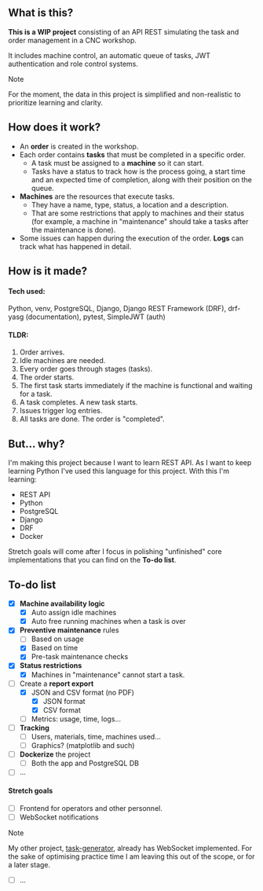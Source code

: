 ## What is this?

**This is a WIP project** consisting of an API REST simulating the task and order management in a CNC workshop.

It includes machine control, an automatic queue of tasks, JWT authentication and role control systems.

> [!NOTE]
> For the moment, the data in this project is simplified and non-realistic to prioritize learning and clarity.


## How does it work?

- An **order** is created in the workshop.
- Each order contains **tasks** that must be completed in a specific order.
  - A task must be assigned to a **machine** so it can start.
  - Tasks have a status to track how is the process going, a start time and an expected time of completion, along with their position on the queue.
- **Machines** are the resources that execute tasks.
  - They have a name, type, status, a location and a description.
  - That are some restrictions that apply to machines and their status (for example, a machine in "maintenance" should take a tasks after the maintenance is done).
- Some issues can happen during the execution of the order. **Logs** can track what has happened in detail.


## How is it made?
#### Tech used:
Python, venv, PostgreSQL, Django, Django REST Framework (DRF), drf-yasg (documentation), pytest, SimpleJWT (auth)

#### TLDR:
1. Order arrives.
2. Idle machines are needed.
3. Every order goes through stages (tasks).
4. The order starts.
5. The first task starts immediately if the machine is functional and waiting for a task.
6. A task completes. A new task starts.
7. Issues trigger log entries.
8. All tasks are done. The order is "completed".


## But... why?

I'm making this project because I want to learn REST API. As I want to keep learning Python I've used this language for this project. With this I'm learning:

- REST API
- Python
- PostgreSQL
- Django
- DRF
- Docker

Stretch goals will come after I focus in polishing "unfinished" core implementations that you can find on the **To-do list**.

## To-do list
- [x] **Machine availability logic**
  - [x] Auto assign idle machines
  - [x] Auto free running machines when a task is over
- [x] **Preventive maintenance** rules
  - [ ] Based on usage
  - [x] Based on time
  - [x] Pre-task maintenance checks
- [x] **Status restrictions**
  - [x] Machines in "maintenance" cannot start a task.
- [ ] Create a **report export**
  - [x] JSON and CSV format (no PDF)
    - [x] JSON format
    - [x] CSV format
  - [ ] Metrics: usage, time, logs...
- [ ] **Tracking**
  - [ ] Users, materials, time, machines used...
  - [ ] Graphics? (matplotlib and such)
- [ ] **Dockerize** the project
  - [ ] Both the app and PostgreSQL DB
- [ ] ...

#### Stretch goals
- [ ] Frontend for operators and other personnel.
- [ ] WebSocket notifications
> [!NOTE]
> My other project, [task-generator](https://github.com/kiryu-victor/task_generator), already has WebSocket implemented. For the sake of optimising practice time I am leaving this out of the scope, or for a later stage.
- [ ] ...